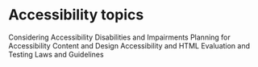 # Accessibility topics

Considering Accessibility
Disabilities and Impairments
Planning for Accessibility
Content and Design
Accessibility and HTML
Evaluation and Testing
Laws and Guidelines